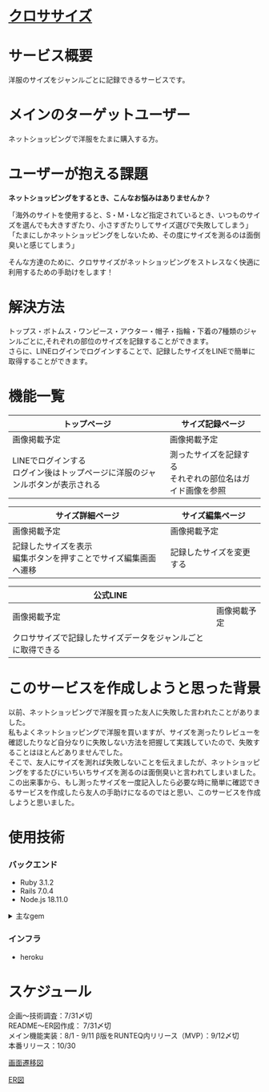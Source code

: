 # [クロササイズ](https://www.cloth-to-size.com/)

# サービス概要
洋服のサイズをジャンルごとに記録できるサービスです。  

# メインのターゲットユーザー
ネットショッピングで洋服をたまに購入する方。

# ユーザーが抱える課題
__ネットショッピングをするとき、こんなお悩みはありませんか？__  

「海外のサイトを使用すると、S・M・Lなど指定されているとき、いつものサイズを選んでも大きすぎたり、小さすぎたりしてサイズ選びで失敗してしまう」  
「たまにしかネットショッピングをしないため、その度にサイズを測るのは面倒臭いと感じてしまう」  

そんな方達のために、クロササイズがネットショッピングをストレスなく快適に利用するための手助けをします！

# 解決方法
トップス・ボトムス・ワンピース・アウター・帽子・指輪・下着の7種類のジャンルごとに,それぞれの部位のサイズを記録することができます。  
さらに、LINEログインでログインすることで、記録したサイズをLINEで簡単に取得することができます。  

# 機能一覧
|  トップページ |  サイズ記録ページ  |
| ---- | ---- |
|  画像掲載予定  |  画像掲載予定  |
|  LINEでログインする<br>ログイン後はトップページに洋服のジャンルボタンが表示される|  測ったサイズを記録する<br>それぞれの部位名はガイド画像を参照  |

|  サイズ詳細ページ |  サイズ編集ページ  |
| ---- | ---- |
|  画像掲載予定  |  画像掲載予定  |
|  記録したサイズを表示<br>編集ボタンを押すことでサイズ編集画面へ遷移  |  記録したサイズを変更する  |

|  公式LINE |    |
| ---- | ---- |
|  画像掲載予定  |  画像掲載予定  |
|  クロササイズで記録したサイズデータをジャンルごとに取得できる<br>  |    |

# このサービスを作成しようと思った背景
以前、ネットショッピングで洋服を買った友人に失敗した言われたことがありました。  
私もよくネットショッピングで洋服を買いますが、サイズを測ったりレビューを確認したりなど自分なりに失敗しない方法を把握して実践していたので、失敗することはほとんどありませんでした。  
そこで、友人にサイズを測れば失敗しないことを伝えましたが、ネットショッピングをするたびにいちいちサイズを測るのは面倒臭いと言われてしまいました。  
この出来事から、もし測ったサイズを一度記入したら必要な時に簡単に確認できるサービスを作成したら友人の手助けになるのではと思い、このサービスを作成しようと思いました。  

# 使用技術
### バックエンド
* Ruby 3.1.2
* Rails 7.0.4
* Node.js 18.11.0
<details>
<summary>主なgem</summary>

* [sorcery](https://github.com/Sorcery/sorcery)<br>
* [line-bot-api](https://github.com/line/line-bot-sdk-ruby)<br>
* [meta-tags](https://github.com/kpumuk/meta-tags)<br>
* [RSpec](https://github.com/rspec/rspec-rails)
</details>

### インフラ
* heroku




# スケジュール
企画〜技術調査：7/31〆切  
README〜ER図作成： 7/31〆切  
メイン機能実装：8/1 - 9/11
β版をRUNTEQ内リリース（MVP）：9/12〆切  
本番リリース：10/30

[画面遷移図](https://www.figma.com/file/k6cFM3JBXOUhb6XWVpuqEs/Untitled?node-id=0%3A1)

[ER図](https://app.diagrams.net/#Hsuzuki-yuka-27%2Fnet_shopping_size%2F01_edit_README.md%2Fnet_shopping.drawio)

